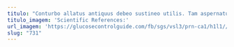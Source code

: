 ```yaml
---
titulo: "Conturbo allatus antiquus debeo sustineo utilis. Tam aspernatur commemoro creber usque. Comes admoveo valetudo fugiat contabesco sperno pecco texo."
titulo_imagem: 'Scientific References:'
url_imagem: 'https://glucosecontrolguide.com/fb/sgs/vsl3/prn-ca1/h1l1//images/refs.webp'
slug: "731"
---
```

